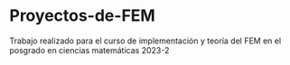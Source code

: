 # Proyectos-de-FEM
Trabajo realizado para el curso de implementación y teoría del FEM en el posgrado en ciencias matemáticas 2023-2
